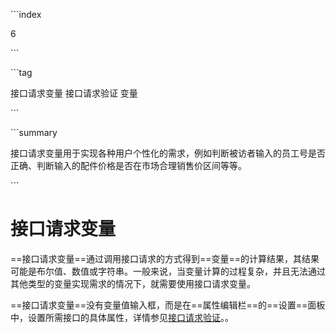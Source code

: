 \```index

6

\```

\```tag

接口请求变量 接口请求验证 变量

\```

\```summary

接口请求变量用于实现各种用户个性化的需求，例如判断被访者输入的员工号是否正确、判断输入的配件价格是否在市场合理销售价区间等等。

\```

# 接口请求变量

==接口请求变量==通过调用接口请求的方式得到==变量==的计算结果，其结果可能是布尔值、数值或字符串。一般来说，当变量计算的过程复杂，并且无法通过其他类型的变量实现需求的情况下，就需要使用接口请求变量。

==接口请求变量==没有变量值输入框，而是在==属性编辑栏==的==设置==面板中，设置所需接口的具体属性，详情参见[接口请求验证](../14customValidation/02requestValidation.md)。。
